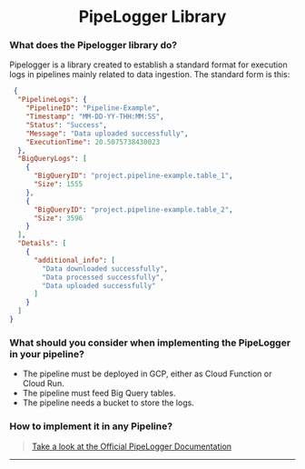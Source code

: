 <h1 align="center">PipeLogger Library</h1>

### What does the Pipelogger library do?
Pipelogger is a library created to establish a standard format for execution logs in pipelines mainly related to data ingestion. The standard form is this:

```json
 {
  "PipelineLogs": {
    "PipelineID": "Pipeline-Example",
    "Timestamp": "MM-DD-YY-THH:MM:SS",
    "Status": "Success",
    "Message": "Data uploaded successfully",
    "ExecutionTime": 20.5075738430023
  },
  "BigQueryLogs": [
    {
      "BigQueryID": "project.pipeline-example.table_1",
      "Size": 1555
    },
    {
      "BigQueryID": "project.pipeline-example.table_2",
      "Size": 3596
    }
  ],
  "Details": [
    {
      "additional_info": [
        "Data downloaded successfully",
        "Data processed successfully",
        "Data uploaded successfully"
      ]
    }
  ]
}
```

### What should you consider when implementing the PipeLogger in your pipeline?

* The pipeline must be deployed in GCP, either as Cloud Function or Cloud Run. 
* The pipeline must feed Big Query tables.
* The pipeline needs a bucket to store the logs.


### 

### How to implement it in any Pipeline?
> [Take a look at the Official PipeLogger Documentation](https://github.com/Romboost-Repo/PipeLogger/blob/main/docs/implementation.ipynb)

---
